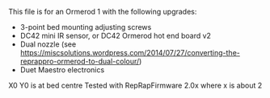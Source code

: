 This file is for an Ormerod 1 with the following upgrades:
- 3-point bed mounting adjusting screws
- DC42 mini IR sensor, or DC42 Ormerod hot end board v2
- Dual nozzle (see https://miscsolutions.wordpress.com/2014/07/27/converting-the-reprappro-ormerod-to-dual-colour/)
- Duet Maestro electronics

X0 Y0 is at bed centre
Tested with RepRapFirmware 2.0x where x is about 2
